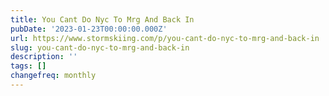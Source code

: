 ```yaml
---
title: You Cant Do Nyc To Mrg And Back In
pubDate: '2023-01-23T00:00:00.000Z'
url: https://www.stormskiing.com/p/you-cant-do-nyc-to-mrg-and-back-in
slug: you-cant-do-nyc-to-mrg-and-back-in
description: ''
tags: []
changefreq: monthly
---
```


<!-- Add post content below -->
